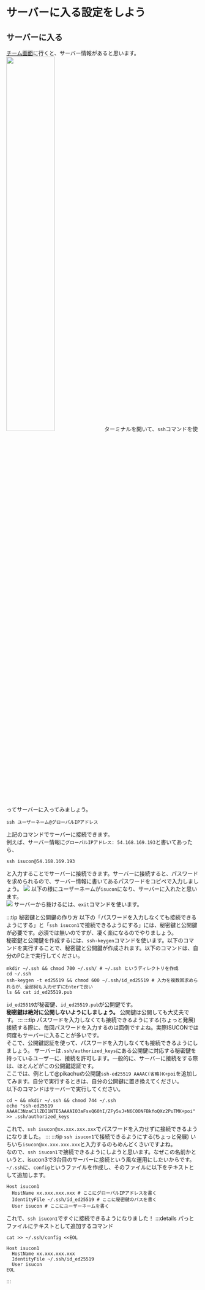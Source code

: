 # サーバーに入る設定をしよう

## サーバーに入る
[チーム画面](https://piscon.trap.jp/team)に行くと、サーバー情報があると思います。
<img src="./2-img/img.png" width="50%">
ターミナルを開いて、`ssh`コマンドを使ってサーバーに入ってみましょう。
```shell
ssh ユーザーネーム@グローバルIPアドレス
```
上記のコマンドでサーバーに接続できます。  
例えば、サーバー情報に`グローバルIPアドレス: 54.168.169.193`と書いてあったら、
```shell
ssh isucon@54.168.169.193
```
と入力することでサーバーに接続できます。サーバーに接続すると、パスワードを求められるので、サーバー情報に書いてあるパスワードをコピペで入力しましょう。
![](2-img/img_2.png)
以下の様にユーザーネームが`isucon`になり、サーバーに入れたと思います。  
![](2-img/img_3.png)
サーバーから抜けるには、`exit`コマンドを使います。

:::tip 秘密鍵と公開鍵の作り方
以下の「パスワードを入力しなくても接続できるようにする」と「`ssh isucon1`で接続できるようにする」には、秘密鍵と公開鍵が必要です。必須では無いのですが、凄く楽になるのでやりましょう。  
秘密鍵と公開鍵を作成するには、`ssh-keygen`コマンドを使います。以下のコマンドを実行することで、秘密鍵と公開鍵が作成されます。以下のコマンドは、自分のPC上で実行してください。
```shell
mkdir ~/.ssh && chmod 700 ~/.ssh/ # ~/.ssh というディレクトリを作成
cd ~/.ssh
ssh-keygen -t ed25519 && chmod 600 ~/.ssh/id_ed25519 # 入力を複数回求められるが、全部何も入力せずにEnterで良い
ls && cat id_ed25519.pub
```
`id_ed25519`が秘密鍵、`id_ed25519.pub`が公開鍵です。  
**秘密鍵は絶対に公開しないようにしましょう。** 公開鍵は公開しても大丈夫です。
:::
:::tip パスワードを入力しなくても接続できるようにする(ちょっと発展)
接続する際に、毎回パスワードを入力するのは面倒ですよね。実際ISUCONでは何度もサーバーに入ることが多いです。  
そこで、公開鍵認証を使って、パスワードを入力しなくても接続できるようにしましょう。
サーバーは`.ssh/authorized_keys`にある公開鍵に対応する秘密鍵を持っているユーザーに、接続を許可します。一般的に、サーバーに接続をする際は、ほとんどがこの公開鍵認証です。  
ここでは、例として@pikachuの公開鍵`ssh-ed25519 AAAAC(省略)K+poi`を追加してみます。自分で実行するときは、自分の公開鍵に置き換えてください。  
以下のコマンドはサーバーで実行してください。
```shell
cd ~ && mkdir ~/.ssh && chmod 744 ~/.ssh
echo "ssh-ed25519 AAAAC3NzaC1lZDI1NTE5AAAAIO3aFsxQ60hI/ZFy5vJ+N6C0ONFBkfoQXz2PuTMK+poi" >> .ssh/authorized_keys
```
これで、`ssh isucon@xx.xxx.xxx.xxx`でパスワードを入力せずに接続できるようになりました。
:::
:::tip `ssh isucon1`で接続できるようにする(ちょっと発展)
いちいち`isucon@xx.xxx.xxx.xxx`と入力するのもめんどくさいですよね。  
なので、`ssh isucon1`で接続できるようにしようと思います。なぜこの名前かというと、isucon3で3台目のサーバーに接続という風な運用にしたいからです。  
`~/.ssh`に、`config`というファイルを作成し、そのファイルに以下をテキストとして追加します。
```shell
Host isucon1
  HostName xx.xxx.xxx.xxx # ここにグローバルIPアドレスを書く
  IdentityFile ~/.ssh/id_ed25519 # ここに秘密鍵のパスを書く
  User isucon # ここにユーザーネームを書く
```
これで、`ssh isucon1`ですぐに接続できるようになりました！
:::details パっとファイルにテキストとして追加するコマンド
```shell
cat >> ~/.ssh/config <<EOL

Host isucon1
  HostName xx.xxx.xxx.xxx
  IdentityFile ~/.ssh/id_ed25519
  User isucon
EOL
```
:::
